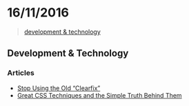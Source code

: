 # 16/11/2016

> [development & technology](#development--technology)


## Development & Technology

### Articles
- [Stop Using the Old “Clearfix”](http://meiert.com/en/blog/20161114/no-clearfix/)
- [Great CSS Techniques and the Simple Truth Behind Them](http://meiert.com/en/blog/20080311/great-css-techniques/)